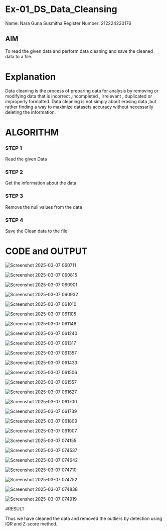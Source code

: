 # Ex-01_DS_Data_Cleansing
Name: Nara Guna Susmitha
Register Number: 212224230176

## AIM
To read the given data and perform data cleaning and save the cleaned data to a file. 

# Explanation
Data cleaning is the process of preparing data for analysis by removing or modifying data that is incorrect ,incompleted , irrelevant , duplicated or improperly formatted. 
Data cleaning is not simply about erasing data ,but rather finding a way to maximize datasets accuracy without necessarily deleting the information. 

# ALGORITHM
### STEP 1
Read the given Data
### STEP 2
Get the information about the data
### STEP 3
Remove the null values from the data
### STEP 4
Save the Clean data to the file

# CODE and OUTPUT
![Screenshot 2025-03-07 060711](https://github.com/user-attachments/assets/bb12f057-77b7-4bc9-9ebe-2e70a18b4262)

![Screenshot 2025-03-07 060815](https://github.com/user-attachments/assets/8ced5fa5-b5a4-4398-a96d-16901da780f4)

![Screenshot 2025-03-07 060901](https://github.com/user-attachments/assets/b40833d2-a066-4cfb-8a32-3075ba084faf)

![Screenshot 2025-03-07 060932](https://github.com/user-attachments/assets/1eadffd4-7ff0-473d-9a88-ab251b17f755)

![Screenshot 2025-03-07 061010](https://github.com/user-attachments/assets/a49f8f1d-9ce6-4d5f-8d57-ba1f91cfbb67)

![Screenshot 2025-03-07 061105](https://github.com/user-attachments/assets/e44cb736-6633-451d-b396-5fb675a140eb)

![Screenshot 2025-03-07 061148](https://github.com/user-attachments/assets/6370a36c-267e-42e8-aac0-76c3225b7a81)

![Screenshot 2025-03-07 061240](https://github.com/user-attachments/assets/e19e97da-00b1-472a-9ef3-2fb3e01a932b)

![Screenshot 2025-03-07 061317](https://github.com/user-attachments/assets/06a70036-5bb3-4d0b-a38e-3c63df650133)

![Screenshot 2025-03-07 061357](https://github.com/user-attachments/assets/c927f4ae-ff6c-4527-90d8-bdc261304229)

![Screenshot 2025-03-07 061433](https://github.com/user-attachments/assets/81c9c781-18dd-4423-be27-babdb178d8a6)

![Screenshot 2025-03-07 061506](https://github.com/user-attachments/assets/d5c14ed7-b452-473e-bf13-9028cf669fd2)

![Screenshot 2025-03-07 061557](https://github.com/user-attachments/assets/611ad282-2bbf-4bed-bbd5-f45d16058405)

![Screenshot 2025-03-07 061627](https://github.com/user-attachments/assets/9af2bad4-599d-43c4-8d70-c55163832cad)

![Screenshot 2025-03-07 061700](https://github.com/user-attachments/assets/651cad5e-262b-4eb8-b9b7-f193a5f389bb)

![Screenshot 2025-03-07 061739](https://github.com/user-attachments/assets/ebd80dfc-a3e8-45ea-9c0e-49b36d1cfe0a)

![Screenshot 2025-03-07 061809](https://github.com/user-attachments/assets/1a28efee-b25b-4c83-9448-ba6702472b01)

![Screenshot 2025-03-07 061907](https://github.com/user-attachments/assets/2e8ee923-a109-4ca4-ab51-556d20409fa4)

![Screenshot 2025-03-07 074155](https://github.com/user-attachments/assets/68fe3848-5e8c-487e-941e-30ed7f1e05f4)

![Screenshot 2025-03-07 074537](https://github.com/user-attachments/assets/ef94138c-a611-47c1-82aa-d206d50294d2)

![Screenshot 2025-03-07 074642](https://github.com/user-attachments/assets/8756d828-8cab-44cd-84ad-07c7012eac36)

![Screenshot 2025-03-07 074710](https://github.com/user-attachments/assets/6585fba7-738c-4811-ae65-041d74cc3cf2)

![Screenshot 2025-03-07 074752](https://github.com/user-attachments/assets/69716691-2a72-4423-898f-c114cf54e805)

![Screenshot 2025-03-07 074838](https://github.com/user-attachments/assets/e79c45a1-1bd3-4f36-8fa0-4b46790cffe2)

![Screenshot 2025-03-07 074919](https://github.com/user-attachments/assets/dbf7ef4a-8060-4b45-8460-58d678dac189)


#RESULT

Thus we have cleaned the data and removed the outliers by detection using IQR and Z-score method.

















